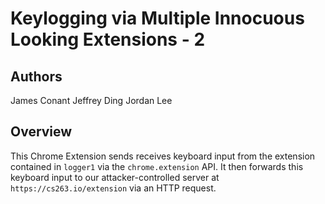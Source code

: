 # Keylogging via Multiple Innocuous Looking Extensions - 2
## Authors
James Conant
Jeffrey Ding
Jordan Lee

## Overview
This Chrome Extension sends receives keyboard input from the extension contained in `logger1` via the `chrome.extension` API.
It then forwards this keyboard input to our attacker-controlled server at `https://cs263.io/extension` via an HTTP request.

